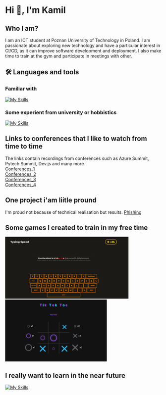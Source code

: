
# Hi 👋, I'm Kamil




## Who I am?

I am an ICT student at Poznan University of Technology in Poland. I am passionate about exploring new technology and have a particular interest in CI/CD, as it can improve software development and deployment. I also make time to train at the gym and participate in meetings with other.
## 🛠 Languages and tools

### Familiar with

[![My Skills](https://skillicons.dev/icons?i=js,python,react,html,css,sass,linux)](https://skillicons.dev)


### Some experient from university or hobbistics

[![My Skills](https://skillicons.dev/icons?i=ts,docker,bash,cpp,php,laravel,symfony,mysql,mongo)](https://skillicons.dev)
## Links to conferences that I like to watch from time to time

The links contain recordings from conferences such as Azure Summit, Pytech Summit, Dev.js and many more\
[Conferences_1](https://www.youtube.com/@konferencjaonline-canal1162/streams)\
[Conferences_2](https://www.youtube.com/@konferencjaonline-canal2844/streams)\
[Conferences_3](https://www.youtube.com/@konferencjaonline-canal337/streams)\
[Conferences_4](https://www.youtube.com/@konferencjaonline-canal421/streams)


## One project i'am liitle pround

I'm proud not because of technical realisation but results.
[Phishing](https://github.com/KDubicki/Phishing)

## Some games I created to train in my free time
<a href="https://kdubicki.github.io/TypingSpeed/"><img src="typing_speed.png" alt="typing speed game" height="200px"/></a>
<a href="https://kdubicki.github.io/Tic-Toc-Toe/"><img src="tictoctoe.png" alt="tic-toc-toegame" height="200px"/></a>

## I really want to learn in the near future

[![My Skills](https://skillicons.dev/icons?i=ansible,kubernetes,jenkins,aws,terraform)](https://skillicons.dev)
